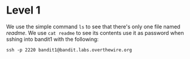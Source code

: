 # Level 1

We use the simple command ```ls``` to see that there's only one file named *readme*.
We use ```cat readme``` to see its contents use it as password when sshing into bandit1 with the following:

```ssh -p 2220 bandit1@bandit.labs.overthewire.org```
